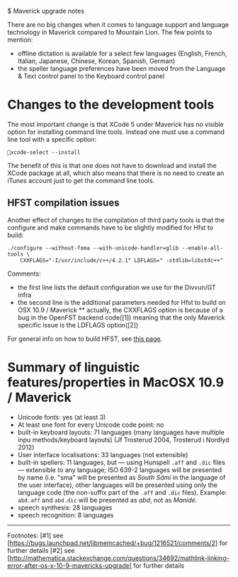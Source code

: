 $ Maverick upgrade notes


There are no big changes when it comes to language support and language
technology in Maverick compared to Mountain Lion. The few points to mention:


* offline dictation is available for a select few languages (English, French,
  Italian, Japanese, Chinese, Korean, Spanish, German)
* the speller language preferences have been moved from the Language & Text
  control panel to the Keyboard control panel


# Changes to the development tools


The most important change is that XCode 5 under Maverick has no visible option
for installing command line tools. Instead one must use a command line tool with
a specific option:


```xcode-select --install```


The benefit of this is that one does not have to download and install the XCode
package at all, which also means that there is no need to create an iTunes
account just to get the command line tools.


## HFST compilation issues


Another effect of changes to the compilation of third party tools is that the
configure and make commands have to be slightly modified for Hfst to build:


```
./configure --without-foma --with-unicode-handler=glib --enable-all-tools \
    CXXFLAGS="-I/usr/include/c++/4.2.1" LDFLAGS=" -stdlib=libstdc++"
```


Comments:
* the first line lists the default configuration we use for the Divvun/GT infra
* the second line is the additional parameters needed for Hfst to build on
  OSX 10.9 / Maverick
** actually, the CXXFLAGS option is because of a bug in the OpenFST backend
   code([1]) meaning that the only Maverick specific issue is the LDFLAGS
   option([2])


For general info on how to build HFST, see [this page](compiling_HFST3.html).


# Summary of linguistic features/properties in MacOSX 10.9 / Maverick


* Unicode fonts: yes (at least 3)
* At least one font for every Unicode code point: no
* built-in keyboard layouts: 71 languages (many languages have multiple inpu
  methods/keyboard layouts) (Jf Trosterud 2004, Trosterud i Nordlyd 2012)
* User interface localisations: 33 languages (not extensible)
* built-in spellers: 11 languages, but — using Hunspell `.aff` and `.dic`
  files — extensible to any language; ISO 639-2 languages will be presented by
  name (i.e. "sma" will be presented as *South Sámi* in the language of the
  user interface), other languages will be presented using only the language
  code (the non-suffix part of the `.aff` and `.dic` files). Example:
  `abd.aff` and `abd.dic` will be presented as *abd*, not as *Manide*.
* speech synthesis: 28 languages
* speech recognition: 8 languages


----
Footnotes:
[#1] see [https://bugs.launchpad.net/libmemcached/+bug/1216521/comments/2] for
     further details
[#2] see
[http://mathematica.stackexchange.com/questions/34692/mathlink-linking-error-after-os-x-10-9-mavericks-upgrade]
for further details
